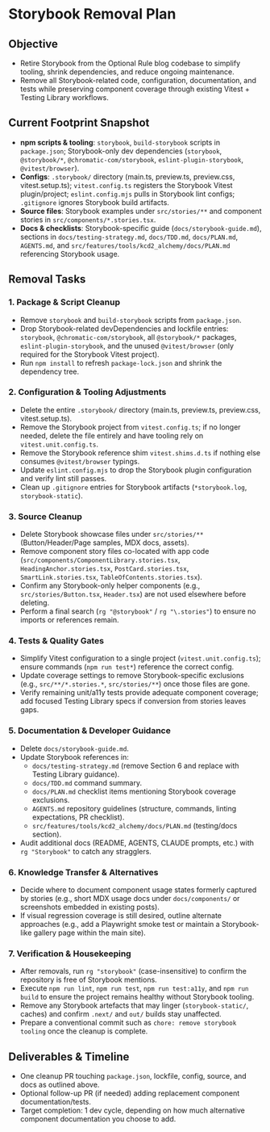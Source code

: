 # Storybook Removal Plan

## Objective
- Retire Storybook from the Optional Rule blog codebase to simplify tooling, shrink dependencies, and reduce ongoing maintenance.
- Remove all Storybook-related code, configuration, documentation, and tests while preserving component coverage through existing Vitest + Testing Library workflows.

## Current Footprint Snapshot
- **npm scripts & tooling**: `storybook`, `build-storybook` scripts in `package.json`; Storybook-only dev dependencies (`storybook`, `@storybook/*`, `@chromatic-com/storybook`, `eslint-plugin-storybook`, `@vitest/browser`).
- **Configs**: `.storybook/` directory (main.ts, preview.ts, preview.css, vitest.setup.ts); `vitest.config.ts` registers the Storybook Vitest plugin/project; `eslint.config.mjs` pulls in Storybook lint configs; `.gitignore` ignores Storybook build artifacts.
- **Source files**: Storybook examples under `src/stories/**` and component stories in `src/components/*.stories.tsx`.
- **Docs & checklists**: Storybook-specific guide (`docs/storybook-guide.md`), sections in `docs/testing-strategy.md`, `docs/TDD.md`, `docs/PLAN.md`, `AGENTS.md`, and `src/features/tools/kcd2_alchemy/docs/PLAN.md` referencing Storybook usage.

## Removal Tasks

### 1. Package & Script Cleanup
- Remove `storybook` and `build-storybook` scripts from `package.json`.
- Drop Storybook-related devDependencies and lockfile entries: `storybook`, `@chromatic-com/storybook`, all `@storybook/*` packages, `eslint-plugin-storybook`, and the unused `@vitest/browser` (only required for the Storybook Vitest project).
- Run `npm install` to refresh `package-lock.json` and shrink the dependency tree.

### 2. Configuration & Tooling Adjustments
- Delete the entire `.storybook/` directory (main.ts, preview.ts, preview.css, vitest.setup.ts).
- Remove the Storybook project from `vitest.config.ts`; if no longer needed, delete the file entirely and have tooling rely on `vitest.unit.config.ts`.
- Remove the Storybook reference shim `vitest.shims.d.ts` if nothing else consumes `@vitest/browser` typings.
- Update `eslint.config.mjs` to drop the Storybook plugin configuration and verify lint still passes.
- Clean up `.gitignore` entries for Storybook artifacts (`*storybook.log`, `storybook-static`).

### 3. Source Cleanup
- Delete Storybook showcase files under `src/stories/**` (Button/Header/Page samples, MDX docs, assets).
- Remove component story files co-located with app code (`src/components/ComponentLibrary.stories.tsx`, `HeadingAnchor.stories.tsx`, `PostCard.stories.tsx`, `SmartLink.stories.tsx`, `TableOfContents.stories.tsx`).
- Confirm any Storybook-only helper components (e.g., `src/stories/Button.tsx`, `Header.tsx`) are not used elsewhere before deleting.
- Perform a final search (`rg "@storybook"` / `rg "\.stories"`) to ensure no imports or references remain.

### 4. Tests & Quality Gates
- Simplify Vitest configuration to a single project (`vitest.unit.config.ts`); ensure commands (`npm run test*`) reference the correct config.
- Update coverage settings to remove Storybook-specific exclusions (e.g., `src/**/*.stories.*`, `src/stories/**`) once those files are gone.
- Verify remaining unit/a11y tests provide adequate component coverage; add focused Testing Library specs if conversion from stories leaves gaps.

### 5. Documentation & Developer Guidance
- Delete `docs/storybook-guide.md`.
- Update Storybook references in:
  - `docs/testing-strategy.md` (remove Section 6 and replace with Testing Library guidance).
  - `docs/TDD.md` command summary.
  - `docs/PLAN.md` checklist items mentioning Storybook coverage exclusions.
  - `AGENTS.md` repository guidelines (structure, commands, linting expectations, PR checklist).
  - `src/features/tools/kcd2_alchemy/docs/PLAN.md` (testing/docs section).
- Audit additional docs (README, AGENTS, CLAUDE prompts, etc.) with `rg "Storybook"` to catch any stragglers.

### 6. Knowledge Transfer & Alternatives
- Decide where to document component usage states formerly captured by stories (e.g., short MDX usage docs under `docs/components/` or screenshots embedded in existing posts).
- If visual regression coverage is still desired, outline alternate approaches (e.g., add a Playwright smoke test or maintain a Storybook-like gallery page within the main site).

### 7. Verification & Housekeeping
- After removals, run `rg "storybook"` (case-insensitive) to confirm the repository is free of Storybook mentions.
- Execute `npm run lint`, `npm run test`, `npm run test:a11y`, and `npm run build` to ensure the project remains healthy without Storybook tooling.
- Remove any Storybook artefacts that may linger (`storybook-static/`, caches) and confirm `.next/` and `out/` builds stay unaffected.
- Prepare a conventional commit such as `chore: remove storybook tooling` once the cleanup is complete.

## Deliverables & Timeline
- One cleanup PR touching `package.json`, lockfile, config, source, and docs as outlined above.
- Optional follow-up PR (if needed) adding replacement component documentation/tests.
- Target completion: 1 dev cycle, depending on how much alternative component documentation you choose to add.
